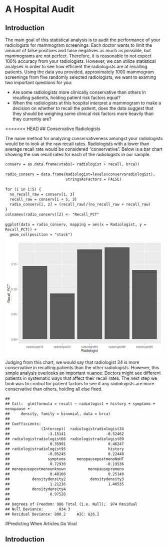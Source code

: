 A Hospital Audit
================

Introduction
------------

The main goal of this statistical analysis is to audit the performance
of your radiologists for mammogram screenings. Each doctor wants to
limit the amount of false positives and false negatives as much as
possible, but mammograms are not perfect. Therefore, it is reasonable to
not expect 100% accuracy from your radiologists. However, we can utilize
statistical analyses in order to see how efficient the radiologists are
at recalling patients. Using the data you provided, approximately 1000
mammogram screenings from five randomly selected radiologists, we want
to examing two important questions for you:

-   Are some radiologists more clinically conservative than others in
    recalling patients, holding patient risk factors equal?
-   When the radiologists at this hospital interpret a mammogram to make
    a decision on whether to recall the patient, does the data suggest
    that they should be weighing some clinical risk factors more heavily
    than they currently are?

&lt;&lt;&lt;&lt;&lt;&lt;&lt; HEAD \#\# Conservative Radiologists

The naive method for analyzing conservativeness amongst your
radiologists would be to look at the raw recall rates. Radiologists with
a lower than average recall rate would be considered “conservative”.
Below is a bar chart showing the raw recall rates for each of the
radiologists in our sample.

    conserv = as.data.frame(xtabs(~ radiologist + recall, brca))

    radio_conserv = data.frame(Radiologist=levels(conserv$radiologist),
                               stringsAsFactors = FALSE)

    for (i in 1:5) {
      no_recall_raw = conserv[1, 3]
      recall_raw = conserv[i + 5, 3]
      radio_conserv[i, 2] = (recall_raw)/(no_recall_raw + recall_raw)
    }
    colnames(radio_conserv)[2] <- "Recall_PCT"

    ggplot(data = radio_conserv, mapping = aes(x = Radiologist, y = Recall_PCT)) +
      geom_col(position = "stack")

![](Homework_2_files/figure-markdown_strict/initial-1.png)

Judging from this chart, we would say that radiologist 34 is more
conservative in recalling patients than the other radiologists. However,
this simple analysis overlooks an important nuance: Doctors might see
different patients in systematic ways that affect their recall rates.
The next step we took was to control for patient factors to see if any
radiologists are more conservative than others, holding all else fixed.

    ## 
    ## Call:  glm(formula = recall ~ radiologist + history + symptoms + menopause + 
    ##     density, family = binomial, data = brca)
    ## 
    ## Coefficients:
    ##              (Intercept)  radiologistradiologist34  
    ##                 -3.15141                  -0.52462  
    ## radiologistradiologist66  radiologistradiologist89  
    ##                  0.35991                   0.46247  
    ## radiologistradiologist95                   history  
    ##                 -0.05245                   0.22440  
    ##                 symptoms     menopausepostmenoNoHT  
    ##                  0.72930                  -0.19536  
    ## menopausepostmenounknown          menopausepremeno  
    ##                  0.40160                   0.25149  
    ##          densitydensity2           densitydensity3  
    ##                  1.21216                   1.40535  
    ##          densitydensity4  
    ##                  0.97528  
    ## 
    ## Degrees of Freedom: 986 Total (i.e. Null);  974 Residual
    ## Null Deviance:       834.3 
    ## Residual Deviance: 800.2     AIC: 826.2

\#Predicting When Articles Go Viral

Introduction
------------
